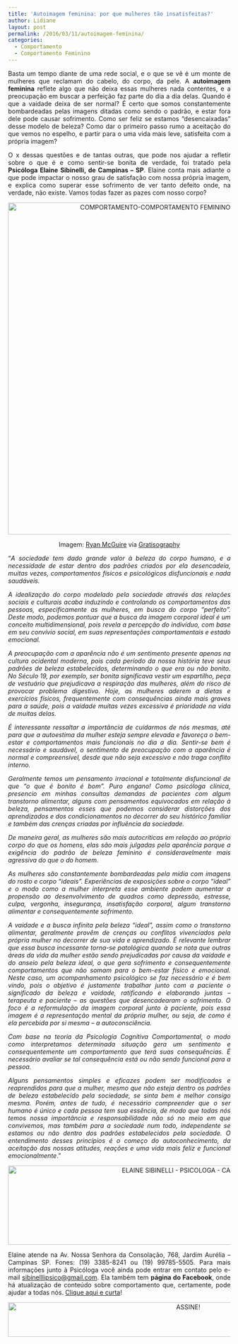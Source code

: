 ```yaml
---
title: 'Autoimagem feminina: por que mulheres tão insatisfeitas?'
author: Lidiane
layout: post
permalink: /2016/03/11/autoimagem-feminina/
categories:
  - Comportamento
  - Comportamento Feminino
---
```

<p align="justify">
  Basta um tempo diante de uma rede social, e o que se vê é um monte de mulheres que reclamam do cabelo, do corpo, da pele. A <strong>autoimagem feminina</strong> reflete algo que não deixa essas mulheres nada contentes, e a preocupação em buscar a perfeição faz parte do dia a dia delas. Quando é que a vaidade deixa de ser normal? É certo que somos constantemente bombardeadas pelas imagens ditadas como sendo o padrão, e estar fora dele pode causar sofrimento. Como ser feliz se estamos “desencaixadas” desse modelo de beleza? Como dar o primeiro passo rumo a aceitação do que vemos no espelho, e partir para o uma vida mais leve, satisfeita com a própria imagem?
</p>

<p align="justify">
  O x dessas questões e de tantas outras, que pode nos ajudar a refletir sobre o que é e como sentir-se bonita de verdade, foi tratado pela <strong>Psicóloga Elaine Sibinelli, de Campinas – SP</strong>. Elaine conta mais adiante o que pode impactar o nosso grau de satisfação com nossa própria imagem, e explica como superar esse sofrimento de ver tanto defeito onde, na verdade, não existe. Vamos todas fazer as pazes com nosso corpo?
</p>

<p align="center">
  <img class="alignnone size-full wp-image-12105" src="https://www.trololodemulher.com.br/2016/03/COMPORTAMENTO-COMPORTAMENTO-FEMININO-AUTOIMAGEM.jpg" alt="COMPORTAMENTO-COMPORTAMENTO FEMININO-AUTOIMAGEM" width="753" height="750" />
</p>

<p align="center">
  Imagem: <a href="http://www.laughandpee.com/" target="_blank" rel="noopener noreferrer">Ryan McGuire</a> via <a href="http://www.gratisography.com/#all" target="_blank" rel="noopener noreferrer">Gratisography</a>
</p>

<p align="justify">
  “<em>A sociedade tem dado grande valor à beleza do corpo humano, e a necessidade de estar dentro dos padrões criados por ela desencadeia, muitas vezes, comportamentos físicos e psicológicos disfuncionais e nada saudáveis.</em>
</p>

<p align="justify">
  <em>A idealização do corpo modelado pela sociedade através das relações sociais e culturais acaba induzindo e controlando os comportamentos das pessoas, especificamente as mulheres, em busca do corpo “perfeito”. Deste modo, podemos pontuar que a busca da imagem corporal ideal é um conceito multidimensional, pois revela a percepção do indivíduo, com base em seu convívio social, em suas representações comportamentais e estado emocional.</em>
</p>

<p align="justify">
  <em>A preocupação com a aparência não é um sentimento presente apenas na cultura ocidental moderna, pois cada período da nossa história teve seus padrões de beleza estabelecidos, determinando o que era ou não bonito. No Século 19, por exemplo, ser bonita significava vestir um espartilho, peça de vestuário que prejudicava a respiração das mulheres, além do risco de provocar problema digestivo. Hoje, as mulheres aderem a dietas e exercícios físicos, frequentemente com consequências ainda mais graves para a saúde, pois a vaidade muitas vezes excessiva é prioridade na vida de muitas delas.</em>
</p>

<p align="justify">
  <em>É interessante ressaltar a importância de cuidarmos de nós mesmas, até para que a autoestima da mulher esteja sempre elevada e favoreça o bem-estar e comportamentos mais funcionais no dia a dia. Sentir-se bem é necessário e saudável, o sentimento de preocupação com a aparência é normal e compreensível, desde que não seja excessivo e não traga conflito interno. </em>
</p>

<p align="justify">
  <em>Geralmente temos um pensamento irracional e totalmente disfuncional de que &#8220;o que é bonito é bom&#8221;. Puro engano! Como psicóloga clínica, presencio em minhas consultas demandas de pacientes com algum transtorno alimentar, alguns com pensamentos equivocados em relação à beleza, pensamentos esses que podemos considerar distorções dos aprendizados e dos condicionamentos no decorrer do seu histórico familiar e também das crenças criadas por influência da sociedade. </em>
</p>

<p align="justify">
  <em>De maneira geral, as mulheres são mais autocríticas em relação ao próprio corpo do que os homens, elas são mais julgadas pela aparência porque a exigência do padrão de beleza feminino é consideravelmente mais agressiva do que o do homem. </em>
</p>

<p align="justify">
  <em>As mulheres são constantemente bombardeadas pela mídia com imagens do rosto e corpo “ideais”. Experiências de exposições sobre o corpo “ideal” e o modo como a mulher interpreta esse ambiente podem aumentar a propensão ao desenvolvimento de quadros como depressão, estresse, culpa, vergonha, insegurança, insatisfação corporal, algum transtorno alimentar e consequentemente sofrimento.</em>
</p>

<p align="justify">
  <em>A vaidade e a busca infinita pela beleza “ideal”, assim como o transtorno alimentar, geralmente provêm de crenças ou conflitos vivenciados pela própria mulher no decorrer de sua vida e aprendizado. É relevante lembrar que essa busca incessante torna-se patológica quando se nota que outras áreas da vida da mulher estão sendo prejudicadas por causa da vaidade e do anseio pela beleza ideal, o que gera sofrimento e consequentemente comportamentos que não somam para o bem-estar físico e emocional. Neste caso, um acompanhamento psicológico se faz necessário e é bem vindo, pois o objetivo é justamente trabalhar junto com a paciente o significado da beleza e vaidade, ratificando e elaborando juntas – terapeuta e paciente – as questões que desencadearam o sofrimento. O foco é a reformulação da imagem corporal junto à paciente, pois essa imagem é a representação mental da própria mulher, ou seja, de como é ela percebida por si mesma – a autoconsciência. </em>
</p>

<p align="justify">
  <em>Com base na teoria da Psicologia Cognitiva Comportamental, o modo como interpretamos determinada situação gera um sentimento e consequentemente um comportamento que terá suas consequências. É necessário avaliar se tal consequência está ou não sendo funcional para a pessoa. </em>
</p>

<p align="justify">
  <em>Alguns pensamentos simples e eficazes podem ser modificados e reaprendidos para que a mulher, mesmo que não esteja dentro os padrões de beleza estabelecido pela sociedade, se sinta bem e melhor consigo mesma. Porém, antes de tudo, é necessário compreender que o ser humano é único e cada pessoa tem sua essência, de modo que todas nós temos nossa importância e responsabilidade não só no meio em que convivemos, mas também para a sociedade num todo, independente se estamos ou não dentro dos padrões estabelecidos pela sociedade. O entendimento desses princípios é o começo do autoconhecimento, da aceitação das nossas atitudes, reações e uma vida mais feliz e funcional emocionalmente</em>.”
</p>

<p align="center">
  <img class="alignnone size-full wp-image-12109" src="https://www.trololodemulher.com.br/2016/03/ELAINE-SIBINELLI-PSICOLOGA-CAMPINAS.jpg" alt="ELAINE SIBINELLI - PSICOLOGA - CAMPINAS" width="800" height="179" />
</p>

<p align="justify">
  Elaine atende na Av. Nossa Senhora da Consolação, 768, Jardim Aurélia – Campinas SP. Fones: (19) 3385-8241 ou (19) 99785-5505. Para mais informações junto à Psicóloga você ainda pode entrar em contato pelo e-mail <a href="mailto:sibinelllipsico@gmail.com">sibinelllipsico@gmail.com</a>. Ela também tem <strong>página do Facebook</strong>, onde há atualização de conteúdo sobre comportamento que, certamente, pode ajudar a todas nós. <a href="https://www.facebook.com/ElaineSibinelliPsicologaClinica/timeline" target="_blank" rel="noopener noreferrer">Clique aqui e curta</a>!
</p>

<p align="center">
  <a href="http://feedburner.google.com/fb/a/mailverify?uri=blogBichaFemea&loc=en_US" target="_blank" rel="noopener noreferrer"><img class="alignnone size-full wp-image-10439" src="https://www.trololodemulher.com.br/2014/09/ASSINE.png" alt="ASSINE!" width="800" height="78" /></a>
</p>

<p align="justify">